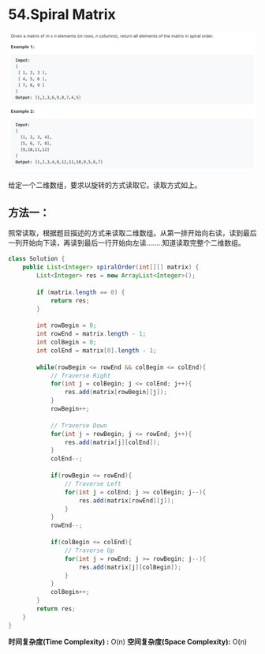 # 54.Spiral Matrix

![](.gitbook/assets/image.png)

给定一个二维数组，要求以旋转的方式读取它。读取方式如上。

## 方法一：

照常读取，根据题目描述的方式来读取二维数组。从第一排开始向右读，读到最后一列开始向下读，再读到最后一行开始向左读........知道读取完整个二维数组。

```java
class Solution {
    public List<Integer> spiralOrder(int[][] matrix) {
        List<Integer> res = new ArrayList<Integer>();
        
        if (matrix.length == 0) {
            return res;
        }
        
        int rowBegin = 0;
        int rowEnd = matrix.length - 1;
        int colBegin = 0;
        int colEnd = matrix[0].length - 1;
        
        while(rowBegin <= rowEnd && colBegin <= colEnd){
            // Traverse Right
            for(int j = colBegin; j <= colEnd; j++){
                res.add(matrix[rowBegin][j]);
            }
            rowBegin++;
            
            // Traverse Down
            for(int j = rowBegin; j <= rowEnd; j++){
                res.add(matrix[j][colEnd]);
            }
            colEnd--;
            
            if(rowBegin <= rowEnd){
                // Traverse Left
                for(int j = colEnd; j >= colBegin; j--){
                    res.add(matrix[rowEnd][j]);
                }
            }
            rowEnd--;
            
            if(colBegin <= colEnd){
                // Traverse Up
                for(int j = rowEnd; j >= rowBegin; j--){
                    res.add(matrix[j][colBegin]);
                }
            }
            colBegin++;
        }
        return res;
    }
}
```

**时间复杂度\(Time Complexity\) :** O\(n\)          **空间复杂度\(Space Complexity\):** O\(n\)

